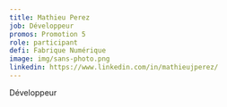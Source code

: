 ```yaml
---
title: Mathieu Perez
job: Développeur
promos: Promotion 5
role: participant
defi: Fabrique Numérique
image: img/sans-photo.png
linkedin: https://www.linkedin.com/in/mathieujperez/
---
```

Développeur